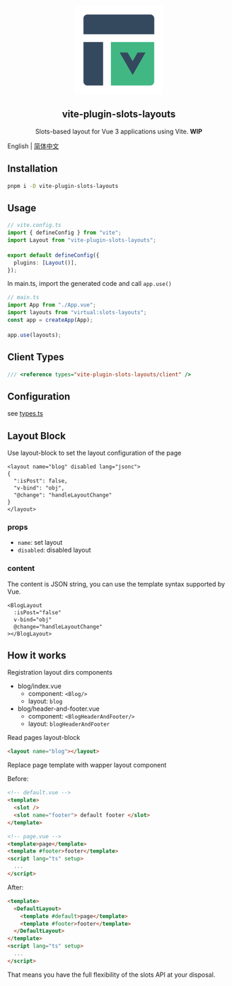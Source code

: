 <p align="center">
  <img width="200" src="./assets/logo.svg" alt="logo of vite-plugin-slots-layouts repository">
</p>

<h2 align='center'>vite-plugin-slots-layouts</h2>

<p align="center">Slots-based layout for Vue 3 applications using Vite. <strong>WIP</strong>
</p>

English | [简体中文](./README.zhCN.md)

## Installation

```bash
pnpm i -D vite-plugin-slots-layouts
```

## Usage

```ts
// vite.config.ts
import { defineConfig } from "vite";
import Layout from "vite-plugin-slots-layouts";

export default defineConfig({
  plugins: [Layout()],
});
```

In main.ts, import the generated code and call `app.use()`

```ts
// main.ts
import App from "./App.vue";
import layouts from "virtual:slots-layouts";
const app = createApp(App);

app.use(layouts);
```

## Client Types

```ts
/// <reference types="vite-plugin-slots-layouts/client" />
```

## Configuration

see [types.ts](./src/types.ts)

## Layout Block

Use layout-block to set the layout configuration of the page

```vue
<layout name="blog" disabled lang="jsonc">
{
  ":isPost": false,
  "v-bind": "obj",
  "@change": "handleLayoutChange"
}
</layout>
```

### props

- `name`: set layout
- `disabled`: disabled layout

### content

The content is JSON string, you can use the template syntax supported by Vue.

```vue
<BlogLayout
  :isPost="false"
  v-bind="obj"
  @change="handleLayoutChange"
></BlogLayout>
```

## How it works

Registration layout dirs components

- blog/index.vue
  - component: `<Blog/>`
  - layout: `blog`
- blog/header-and-footer.vue
  - component: `<BlogHeaderAndFooter/>`
  - layout: `blogHeaderAndFooter`

Read pages layout-block

```html
<layout name="blog"></layout>
```

Replace page template with wapper layout component

Before:

```html
<!-- default.vue -->
<template>
  <slot />
  <slot name="footer"> default footer </slot>
</template>
```

```html
<!-- page.vue -->
<template>page</template>
<template #footer>footer</template>
<script lang="ts" setup>
  ...
</script>
```

After:

```html
<template>
  <DefaultLayout>
    <template #default>page</template>
    <template #footer>footer</template>
  </DefaultLayout>
</template>
<script lang="ts" setup>
  ...
</script>
```

That means you have the full flexibility of the slots API at your disposal.
